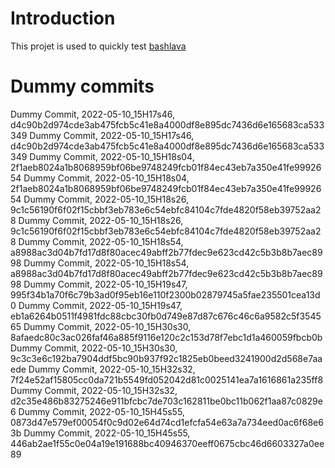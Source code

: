 # Introduction

This projet is used to quickly test [bashlava](https://github.com/firepress-org/bashlava)

# Dummy commits
Dummy Commit, 2022-05-10_15H17s46, d4c90b2d974cde3ab475fcb5c41e8a4000df8e895dc7436d6e165683ca533349
Dummy Commit, 2022-05-10_15H17s46, d4c90b2d974cde3ab475fcb5c41e8a4000df8e895dc7436d6e165683ca533349
Dummy Commit, 2022-05-10_15H18s04, 2f1aeb8024a1b8068959bf06be9748249fcb01f84ec43eb7a350e41fe9992654
Dummy Commit, 2022-05-10_15H18s04, 2f1aeb8024a1b8068959bf06be9748249fcb01f84ec43eb7a350e41fe9992654
Dummy Commit, 2022-05-10_15H18s26, 9c1c56190f6f02f15cbbf3eb783e6c54ebfc84104c7fde4820f58eb39752aa28
Dummy Commit, 2022-05-10_15H18s26, 9c1c56190f6f02f15cbbf3eb783e6c54ebfc84104c7fde4820f58eb39752aa28
Dummy Commit, 2022-05-10_15H18s54, a8988ac3d04b7fd17d8f80acec49abff2b77fdec9e623cd42c5b3b8b7aec8998
Dummy Commit, 2022-05-10_15H18s54, a8988ac3d04b7fd17d8f80acec49abff2b77fdec9e623cd42c5b3b8b7aec8998
Dummy Commit, 2022-05-10_15H19s47, 995f34b1a70f6c79b3ad0f95eb16e110f2300b02879745a5fae235501cea13d0
Dummy Commit, 2022-05-10_15H19s47, eb1a6264b0511f4981fdc88cbc30fb0d749e87d87c676c46c6a9582c5f354565
Dummy Commit, 2022-05-10_15H30s30, 8afaedc80c3ac026faf46a885f9116e120c2c153d78f7ebc1d1a460059fbcb0b
Dummy Commit, 2022-05-10_15H30s30, 9c3c3e6c192ba7904ddf5bc90b937f92c1825eb0beed3241900d2d568e7aaede
Dummy Commit, 2022-05-10_15H32s32, 7f24e52af15805cc0da721b5549fd052042d81c0025141ea7a1616861a235ff8
Dummy Commit, 2022-05-10_15H32s32, d2c35e486b83275246e911bfcbc7de703c162811be0bc11b062f1aa87c0829e6
Dummy Commit, 2022-05-10_15H45s55, 0873d47e579ef00054f0c9d02e64d74cd1efcfa54e63a7a734eed0ac6f68e63b
Dummy Commit, 2022-05-10_15H45s55, 446ab2ae1f55c0e04a19e191688bc40946370eeff0675cbc46d6603327a0ee89
